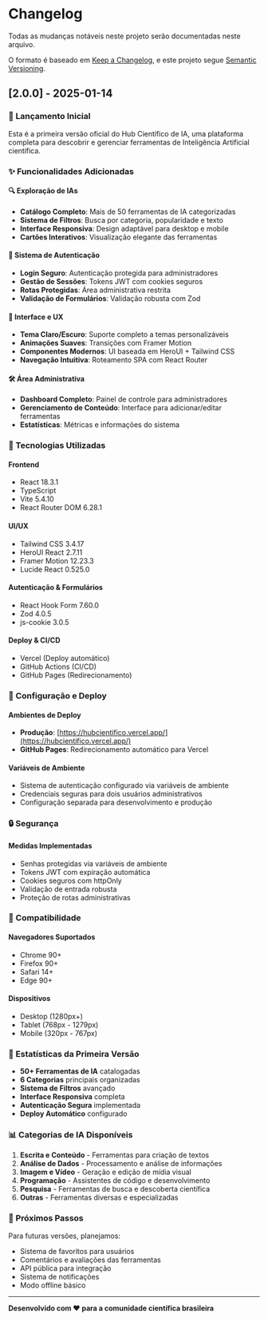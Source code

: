 # Changelog

Todas as mudanças notáveis neste projeto serão documentadas neste arquivo.

O formato é baseado em [Keep a Changelog](https://keepachangelog.com/en/1.0.0/),
e este projeto segue [Semantic Versioning](https://semver.org/spec/v2.0.0.html).

## [2.0.0] - 2025-01-14

### 🎉 Lançamento Inicial

Esta é a primeira versão oficial do Hub Científico de IA, uma plataforma completa para descobrir e gerenciar ferramentas de Inteligência Artificial científica.

### ✨ Funcionalidades Adicionadas

#### 🔍 Exploração de IAs
- **Catálogo Completo**: Mais de 50 ferramentas de IA categorizadas
- **Sistema de Filtros**: Busca por categoria, popularidade e texto
- **Interface Responsiva**: Design adaptável para desktop e mobile
- **Cartões Interativos**: Visualização elegante das ferramentas

#### 🔐 Sistema de Autenticação
- **Login Seguro**: Autenticação protegida para administradores
- **Gestão de Sessões**: Tokens JWT com cookies seguros
- **Rotas Protegidas**: Área administrativa restrita
- **Validação de Formulários**: Validação robusta com Zod

#### 🎨 Interface e UX
- **Tema Claro/Escuro**: Suporte completo a temas personalizáveis
- **Animações Suaves**: Transições com Framer Motion
- **Componentes Modernos**: UI baseada em HeroUI + Tailwind CSS
- **Navegação Intuitiva**: Roteamento SPA com React Router

#### 🛠️ Área Administrativa
- **Dashboard Completo**: Painel de controle para administradores
- **Gerenciamento de Conteúdo**: Interface para adicionar/editar ferramentas
- **Estatísticas**: Métricas e informações do sistema

### 🚀 Tecnologias Utilizadas

#### Frontend
- React 18.3.1
- TypeScript
- Vite 5.4.10
- React Router DOM 6.28.1

#### UI/UX
- Tailwind CSS 3.4.17
- HeroUI React 2.7.11
- Framer Motion 12.23.3
- Lucide React 0.525.0

#### Autenticação & Formulários
- React Hook Form 7.60.0
- Zod 4.0.5
- js-cookie 3.0.5

#### Deploy & CI/CD
- Vercel (Deploy automático)
- GitHub Actions (CI/CD)
- GitHub Pages (Redirecionamento)

### 🔧 Configuração e Deploy

#### Ambientes de Deploy
- **Produção**: [https://hubcientifico.vercel.app/](https://hubcientifico.vercel.app/)
- **GitHub Pages**: Redirecionamento automático para Vercel

#### Variáveis de Ambiente
- Sistema de autenticação configurado via variáveis de ambiente
- Credenciais seguras para dois usuários administrativos
- Configuração separada para desenvolvimento e produção

### 🔒 Segurança

#### Medidas Implementadas
- Senhas protegidas via variáveis de ambiente
- Tokens JWT com expiração automática
- Cookies seguros com httpOnly
- Validação de entrada robusta
- Proteção de rotas administrativas

### 📱 Compatibilidade

#### Navegadores Suportados
- Chrome 90+
- Firefox 90+
- Safari 14+
- Edge 90+

#### Dispositivos
- Desktop (1280px+)
- Tablet (768px - 1279px)
- Mobile (320px - 767px)

### 🎯 Estatísticas da Primeira Versão

- **50+ Ferramentas de IA** catalogadas
- **6 Categorias** principais organizadas
- **Sistema de Filtros** avançado
- **Interface Responsiva** completa
- **Autenticação Segura** implementada
- **Deploy Automático** configurado

### 📊 Categorias de IA Disponíveis

1. **Escrita e Conteúdo** - Ferramentas para criação de textos
2. **Análise de Dados** - Processamento e análise de informações
3. **Imagem e Vídeo** - Geração e edição de mídia visual
4. **Programação** - Assistentes de código e desenvolvimento
5. **Pesquisa** - Ferramentas de busca e descoberta científica
6. **Outras** - Ferramentas diversas e especializadas

### 🚀 Próximos Passos

Para futuras versões, planejamos:
- Sistema de favoritos para usuários
- Comentários e avaliações das ferramentas
- API pública para integração
- Sistema de notificações
- Modo offline básico

---

**Desenvolvido com ❤️ para a comunidade científica brasileira**